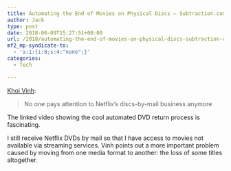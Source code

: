 ```yaml
---
title: Automating the End of Movies on Physical Discs – Subtraction.com
author: Jack
type: post
date: 2018-06-09T15:27:51+00:00
url: /2018/automating-the-end-of-movies-on-physical-discs-subtraction-com/
mf2_mp-syndicate-to:
  - 'a:1:{i:0;s:4:"none";}'
categories:
  - Tech

---
```

[Khoi Vinh][1]:

> No one pays attention to Netflix’s discs-by-mail business anymore

The linked video showing the cool automated DVD return process is fascinating.

I still receive Netflix DVDs by mail so that I have access to movies not available via streaming services. Vinh points out a more important problem caused by moving from one media format to another: the loss of some titles altogether.

 [1]: https://www.subtraction.com/2018/06/07/automating-the-end-of-movies-on-physical-discs/